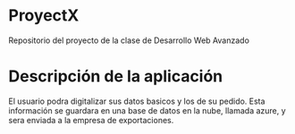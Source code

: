 # ProyectX
Repositorio del proyecto de la clase de Desarrollo Web Avanzado
# Descripción de la aplicación
El usuario podra digitalizar sus datos basicos y los de su pedido. Esta información se guardara en una base de datos en la nube, llamada azure, y sera enviada a la empresa de exportaciones.
